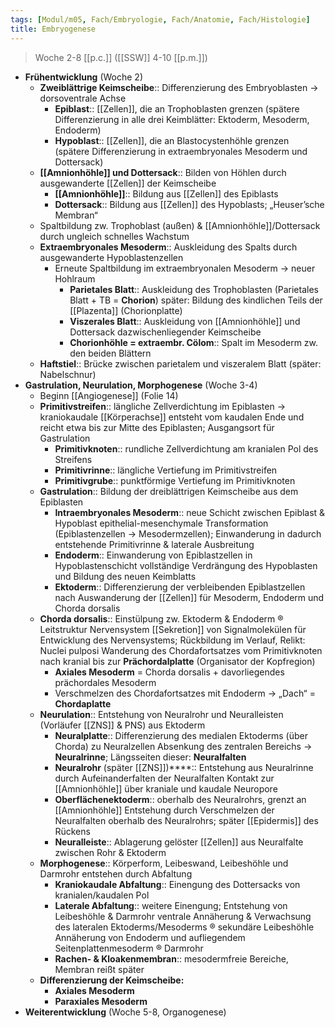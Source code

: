 ```yaml
---
tags: [Modul/m05, Fach/Embryologie, Fach/Anatomie, Fach/Histologie]
title: Embryogenese
---
```

> Woche 2-8 [[p.c.]] ([[SSW]] 4-10 [[p.m.]])

- **Frühentwicklung** (Woche 2)
    - **Zweiblättrige Keimscheibe**:: Differenzierung des Embryoblasten → dorsoventrale Achse
        - **Epiblast**:: [[Zellen]], die an Trophoblasten grenzen (spätere Differenzierung in alle drei Keimblätter: Ektoderm, Mesoderm, Endoderm)
        - **Hypoblast**:: [[Zellen]], die an Blastocystenhöhle grenzen (spätere Differenzierung in extraembryonales Mesoderm und Dottersack)
    - **[[Amnionhöhle]] und Dottersack**:: Bilden von Höhlen durch ausgewanderte [[Zellen]] der Keimscheibe
        - **[[Amnionhöhle]]**:: Bildung aus [[Zellen]] des Epiblasts
        - **Dottersack**:: Bildung aus [[Zellen]] des Hypoblasts; „Heuser’sche Membran“
    - Spaltbildung zw. Trophoblast (außen) & [[Amnionhöhle]]/Dottersack durch ungleich schnelles Wachstum
    - **Extraembryonales Mesoderm**:: Auskleidung des Spalts durch ausgewanderte Hypoblastenzellen
        - Erneute Spaltbildung im extraembryonalen Mesoderm →  neuer Hohlraum
            - **Parietales Blatt**:: Auskleidung des Trophoblasten (Parietales Blatt + TB = **Chorion**) später: Bildung des kindlichen Teils der [[Plazenta]] (Chorionplatte)
            - **Viszerales Blatt**:: Auskleidung von [[Amnionhöhle]] und Dottersack dazwischenliegender Keimscheibe
            - **Chorionhöhle = extraembr. Cölom**:: Spalt im Mesoderm zw. den beiden Blättern
    - **Haftstiel**:: Brücke zwischen parietalem und viszeralem Blatt (später: Nabelschnur)
- **Gastrulation, Neurulation, Morphogenese** (Woche 3-4)
    - Beginn [[Angiogenese]] (Folie 14)
    - **Primitivstreifen**:: längliche Zellverdichtung im Epiblasten → kraniokaudale [[Körperachse]] entsteht vom kaudalen Ende und reicht etwa bis zur Mitte des Epiblasten; Ausgangsort für Gastrulation
        - **Primitivknoten**:: rundliche Zellverdichtung am kranialen Pol des Streifens
        - **Primitivrinne**:: längliche Vertiefung im Primitivstreifen
        - **Primitivgrube**:: punktförmige Vertiefung im Primitivknoten
    - **Gastrulation**:: Bildung der dreiblättrigen Keimscheibe aus dem Epiblasten
        - **Intraembryonales Mesoderm**:: neue Schicht zwischen Epiblast & Hypoblast epithelial-mesenchymale Transformation (Epiblastenzellen → Mesodermzellen); Einwanderung in dadurch entstehende Primitivrinne & laterale Ausbreitung
        - **Endoderm**:: Einwanderung von Epiblastzellen in Hypoblastenschicht vollständige Verdrängung des Hypoblasten und Bildung des neuen Keimblatts
        - **Ektoderm**:: Differenzierung der verbleibenden Epiblastzellen nach Auswanderung der [[Zellen]] für Mesoderm, Endoderm und Chorda dorsalis
    - **Chorda dorsalis**:: Einstülpung zw. Ektoderm & Endoderm ® Leitstruktur Nervensystem [[Sekretion]] von Signalmolekülen für Entwicklung des Nervensystems; Rückbildung im Verlauf, Relikt: Nuclei pulposi Wanderung des Chordafortsatzes vom Primitivknoten nach kranial bis zur **Prächordalplatte** (Organisator der Kopfregion)
        - **Axiales Mesoderm** = Chorda dorsalis + davorliegendes prächordales Mesoderm
        - Verschmelzen des Chordafortsatzes mit Endoderm → „Dach“ = **Chordaplatte**
    - **Neurulation**:: Entstehung von Neuralrohr und Neuralleisten (Vorläufer [[ZNS]] & PNS) aus Ektoderm
        - **Neuralplatte**:: Differenzierung des medialen Ektoderms (über Chorda) zu Neuralzellen Absenkung des zentralen Bereichs → **Neuralrinne**; Längsseiten dieser: **Neuralfalten**
        - **Neuralrohr** (später [[ZNS]])****:: Entstehung aus Neuralrinne durch Aufeinanderfalten der Neuralfalten Kontakt zur [[Amnionhöhle]] über kraniale und kaudale Neuropore
        - **Oberflächenektoderm**:: oberhalb des Neuralrohrs, grenzt an [[Amnionhöhle]] Entstehung durch Verschmelzen der Neuralfalten oberhalb des Neuralrohrs; später [[Epidermis]] des Rückens
        - **Neuralleiste**:: Ablagerung gelöster [[Zellen]] aus Neuralfalte zwischen Rohr & Ektoderm
    - **Morphogenese**:: Körperform, Leibeswand, Leibeshöhle und Darmrohr entstehen durch Abfaltung
        - **Kraniokaudale Abfaltung**:: Einengung des Dottersacks von kranialen/kaudalen Pol
        - **Laterale Abfaltung**:: weitere Einengung; Entstehung von Leibeshöhle & Darmrohr ventrale Annäherung & Verwachsung des lateralen Ektoderms/Mesoderms ® sekundäre Leibeshöhle Annäherung von Endoderm und aufliegendem Seitenplattenmesoderm ® Darmrohr
        - **Rachen- & Kloakenmembran**:: mesodermfreie Bereiche, Membran reißt später
    - **Differenzierung der Keimscheibe:**
        - **Axiales Mesoderm**
        - **Paraxiales Mesoderm**
- **Weiterentwicklung** (Woche 5-8, Organogenese)